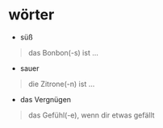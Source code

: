 # wörter
- süß
> das Bonbon(-s) ist ...

- sauer
> die Zitrone(-n) ist ...

- das Vergnügen
> das Gefühl(-e), wenn dir etwas gefällt
